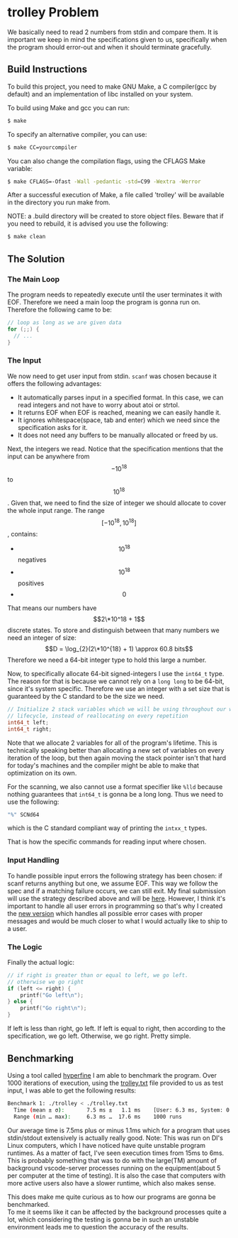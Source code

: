 # trolley Problem

We basically need to read 2 numbers from stdin and compare them.
It is important we keep in mind the specifications given to us, specifically when the program should error-out and when it should terminate gracefully.

## Build Instructions

To build this project, you need to make GNU Make, a C compiler(gcc by default) and an implementation of libc installed on your system.

To build using Make and gcc you can run:
```sh
$ make
```

To specify an alternative compiler, you can use:
```sh
$ make CC=yourcompiler
```

You can also change the compilation flags, using the CFLAGS Make variable:
```sh
$ make CFLAGS=-Ofast -Wall -pedantic -std=C99 -Wextra -Werror
```

After a successful execution of Make, a file called 'trolley' will be available in the directory you run make from.

NOTE: a .build directory will be created to store object files. Beware that if you need to rebuild, it is advised you use the following:

```sh
$ make clean
```

## The Solution

### The Main Loop
The program needs to repeatedly execute until the user terminates it with EOF. Therefore we need a main loop the program is gonna run on.
Therefore the following came to be:

```c
// loop as long as we are given data
for (;;) {
  // ...
}
```

### The Input
We now need to get user input from stdin.
`scanf` was chosen because it offers the following advantages:
- It automatically parses input in a specified format. In this case, we can read integers and not have to worry about atoi or strtol.
- It returns EOF when EOF is reached, meaning we can easily handle it.
- It ignores whitespace(space, tab and enter) which we need since the specification asks for it.
- It does not need any buffers to be manually allocated or freed by us.

Next, the integers we read. Notice that the specification mentions that the input can be anywhere from $$-10^{18}$$ to $$10^{18}$$.
Given that, we need to find the size of integer we should allocate to cover the whole input range.
The range $$[-10^{18}, 10^{18}]$$, contains:
* $$10^{18}$$ negatives
* $$10^{18}$$ positives
* $$0$$  

That means our numbers have $$2\*10^18 + 1$$ discrete states.
To store and distinguish between that many numbers we need an integer of size:
$$D = \log_{2}(2\*10^{18} + 1) \approx 60.8 bits$$
Therefore we need a 64-bit integer type to hold this large a number.

Now, to specifically allocate 64-bit signed-integers I use the `int64_t` type. The reason for that is because we cannot rely on a `long long` to be 64-bit, since it's system specific.
Therefore we use an integer with a set size that is guaranteed by the C standard to be the size we need.

```c
// Initialize 2 stack variables which we will be using throughout our whole
// lifecycle, instead of reallocating on every repetition
int64_t left;
int64_t right;
```

Note that we allocate 2 variables for all of the program's lifetime. This is technically speaking better than allocating a new set of variables on every  
iteration of the loop, but then again moving the stack pointer isn't that hard for today's machines and the compiler might be able to make that optimization on its own.

For the scanning, we also cannot use a format specifier like `%lld` because nothing guarantees that `int64_t` is gonna be a long long. Thus we need to use the following:
```c
"%" SCNd64
```
which is the C standard compliant way of printing the `intxx_t` types.

That is how the specific commands for reading input where chosen.

### Input Handling
To handle possible input errors the following strategy has been chosen: if scanf returns anything but one, we assume EOF. This way we follow the spec and if a matching failure occurs, we can still exit.
My final submission will use the strategy described above and will be [here](./src/trolley.c).
However, I think it's important to handle all user errors in programming so that's why I created the [new version](./src/trolley_new.c) which handles all possible error cases with proper messages 
and would be much closer to what I would actually like to ship to a user.

### The Logic
Finally the actual logic:

```c
// if right is greater than or equal to left, we go left.
// otherwise we go right
if (left <= right) {
    printf("Go left\n");
} else {
    printf("Go right\n");
}
```

If left is less than right, go left.
If left is equal to right, then according to the specification, we go left.
Otherwise, we go right.
Pretty simple.

## Benchmarking
Using a tool called [hyperfine](https://github.com/sharkdp/hyperfine) I am able to benchmark the program.
Over 1000 iterations of execution, using the [trolley.txt](./trolley.txt) file provided to us as test input,
I was able to get the following results:
```sh
Benchmark 1: ./trolley < ./trolley.txt
  Time (mean ± σ):       7.5 ms ±   1.1 ms    [User: 6.3 ms, System: 0.5 ms]
  Range (min … max):     6.3 ms …  17.6 ms    1000 runs
```

Our average time is 7.5ms plus or minus 1.1ms which for a program that uses stdin/stdout extensively is actually really good.
Note: This was run on DI's Linux computers, which I have noticed have quite unstable program runtimes. As a matter of fact, I've seen execution times from 15ms to 6ms.
This is probably something that was to do with the large(TM) amount of background vscode-server processes running on the equipment(about 5 per computer at the time of testing).
It is also the case that computers with more active users also have a slower runtime, which also makes sense.

This does make me quite curious as to how our programs are gonna be benchmarked.  
To me it seems like it can be affected by the background processes quite a lot, which considering the testing is gonna be in such an unstable environment leads me to question the accuracy of the results.
